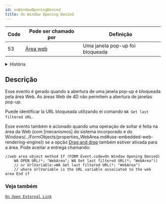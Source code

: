 ```yaml
---
id: onWindowOpeningDenied
title: On Window Opening Denied
---
```


| Code | Pode ser chamado por                           | Definição                       |
| ---- | ---------------------------------------------- | ------------------------------- |
| 53   | [Área web](../FormObjects/webArea_overview.md) | Uma janela pop-up foi bloqueada |

<details><summary>História</summary>

| Release | Mudanças |
| ------- | -------- |
| 19 R5   | On Drop  |

</details>

## Descrição

Esse evento é gerado quando a abertura de uma janela pop-up é bloqueada pela área Web. As áreas Web de 4D não permitem a abertura de janelas pop-up.

Puede identificar la URL bloqueada utilizando el comando `WA Get last filtered URL`.

Esse evento também é acionado quando uma operação de soltar é feita na área da Web (com [mecanismos] do sistema incorporado e do Windows(../FormObjects/properties_WebArea.md#use-embedded-web-rendering-engine)) se a opção [Drag and drop](../FormObjects/webArea_overview.md#user-interface) também estiver ativada para a área. Pode aceitar a entrega chamando:

```4d
//web area object method If (FORM Event.code=On Window Opening Denied)
    WA OPEN URL(*; "WebArea"; WA Get last filtered URL(*; "WebArea"))  
    // or UrlVariable:=WA Get last filtered URL(*; "WebArea")  
    // where UrlVariable is the URL variable associated to the web area End if
```

### Veja também

[`On Open External Link`](onOpenExternalLink.md)